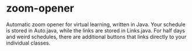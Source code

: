 # zoom-opener
Automatic zoom opener for virtual learning, written in Java. Your schedule is stored in
Auto.java, while the links are stored in Links.java. For half days and weird schedules,
there are additional buttons that links directly to your individual classes.
